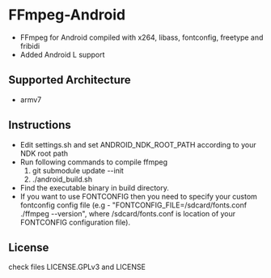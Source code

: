 FFmpeg-Android
==============

* FFmpeg for Android compiled with x264, libass, fontconfig, freetype and fribidi
* Added Android L support

Supported Architecture
----
* armv7

Instructions
----
* Edit settings.sh and set ANDROID_NDK_ROOT_PATH according to your NDK root path
* Run following commands to compile ffmpeg
  1. git submodule update --init
  2. ./android_build.sh
* Find the executable binary in build directory.
* If you want to use FONTCONFIG then you need to specify your custom fontconfig config file (e.g - "FONTCONFIG_FILE=/sdcard/fonts.conf ./ffmpeg --version", where /sdcard/fonts.conf is location of your FONTCONFIG configuration file).

License
----
  check files LICENSE.GPLv3 and LICENSE
  
